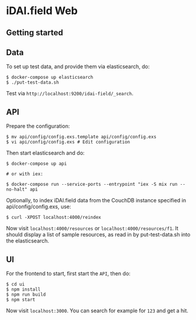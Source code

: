 # iDAI.field Web

## Getting started

## Data

To set up test data, and provide them via elasticsearch, do:

```
$ docker-compose up elasticsearch
$ ./put-test-data.sh
```

Test via `http://localhost:9200/idai-field/_search`.

## API

Prepare the configuration:

```
$ mv api/config/config.exs.template api/config/config.exs
$ vi api/config/config.exs # Edit configuration
```

Then start elasticsearch and do:

```
$ docker-compose up api

# or with iex: 

$ docker-compose run --service-ports --entrypoint "iex -S mix run --no-halt" api
```

Optionally, to index iDAI.field data from the CouchDB instance specified in api/config/config.exs, use: 

```
$ curl -XPOST localhost:4000/reindex
```

Now visit `localhost:4000/resources` or `localhost:4000/resources/f1`. It should display a list of sample
resources, as read in by put-test-data.sh into the elasticsearch.

## UI

For the frontend to start, first start the `API`, then do:

```
$ cd ui
$ npm install
$ npm run build
$ npm start
```

Now visit `localhost:3000`. You can search for example for `123` and get a hit.
